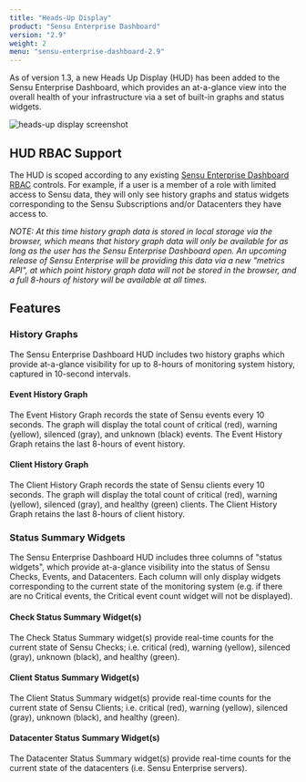 ```yaml
---
title: "Heads-Up Display"
product: "Sensu Enterprise Dashboard"
version: "2.9"
weight: 2
menu: "sensu-enterprise-dashboard-2.9"
---
```


As of version 1.3, a new Heads Up Display (HUD) has been added to the Sensu
Enterprise Dashboard, which provides an at-a-glance view into the overall health
of your infrastructure via a set of built-in graphs and status widgets.

![heads-up display screenshot](/images/enterprise-dashboard-hud.png)

## HUD RBAC Support

The HUD is scoped according to any existing [Sensu Enterprise Dashboard
RBAC](enterprise-dashboard-configuration#role-based-access-controls-rbac)
controls. For example, if a user is a member of a role with limited access to
Sensu data, they will only see history graphs and status widgets corresponding
to the Sensu Subscriptions and/or Datacenters they have access to.

_NOTE: At this time history graph data is stored in local storage via the browser,
which means that history graph data will only be available for as long as
the user has the Sensu Enterprise Dashboard open. An upcoming release of Sensu
Enterprise will be providing this data via a new "metrics API", at which point
history graph data will not be stored in the browser, and a full 8-hours of history
will be available at all times._

## Features

### History Graphs

The Sensu Enterprise Dashboard HUD includes two history graphs which provide
at-a-glance visibility for up to 8-hours of monitoring system history, captured
in 10-second intervals.

#### Event History Graph

The Event History Graph records the state of Sensu events every 10 seconds. The
graph will display the total count of critical (red), warning (yellow),
silenced (gray), and unknown (black) events. The Event History Graph retains the
last 8-hours of event history.

#### Client History Graph

The Client History Graph records the state of Sensu clients every 10 seconds.
The graph will display the total count of critical (red), warning (yellow),
silenced (gray), and healthy (green) clients. The Client History Graph retains
the last 8-hours of client history.

### Status Summary Widgets

The Sensu Enterprise Dashboard HUD includes three columns of "status widgets",
which provide at-a-glance visibility into the status of Sensu Checks, Events,
and Datacenters. Each column will only display widgets corresponding to the
current state of the monitoring system (e.g. if there are no Critical events,
the Critical event count widget will not be displayed).

#### Check Status Summary Widget(s)

The Check Status Summary widget(s) provide real-time counts for the current
state of Sensu Checks; i.e. critical (red), warning (yellow), silenced (gray),
unknown (black), and healthy (green).

#### Client Status Summary Widget(s)

The Client Status Summary widget(s) provide real-time counts for the current
state of Sensu Clients; i.e. critical (red), warning (yellow), silenced (gray),
unknown (black), and healthy (green).

#### Datacenter Status Summary Widget(s)

The Datacenter Status Summary widget(s) provide real-time counts for the current
state of the datacenters (i.e. Sensu Enterprise servers).
